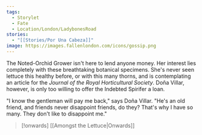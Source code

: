 ```yaml
---
tags:
  - Storylet
  - Fate
  - Location/London/LadybonesRoad
stories:
  - "[[Stories/Por Una Cabeza]]"
image: https://images.fallenlondon.com/icons/gossip.png
---
```

The Noted-Orchid Grower isn't here to lend anyone money. Her interest lies completely with these breathtaking botanical specimens. She's never seen lettuce this healthy before, or with this many thorns, and is contemplating an article for the *Journal of the Royal Horticultural Society*. Doña Villar, however, is only too willing to offer the Indebted Spirifer a loan.

"I know the gentleman will pay me back," says Doña Villar. "He's an old friend, and friends never disappoint friends, do they? That's why I have so many. They don't like to disappoint me."


> [!onwards] [[Amongst the Lettuce|Onwards]]
